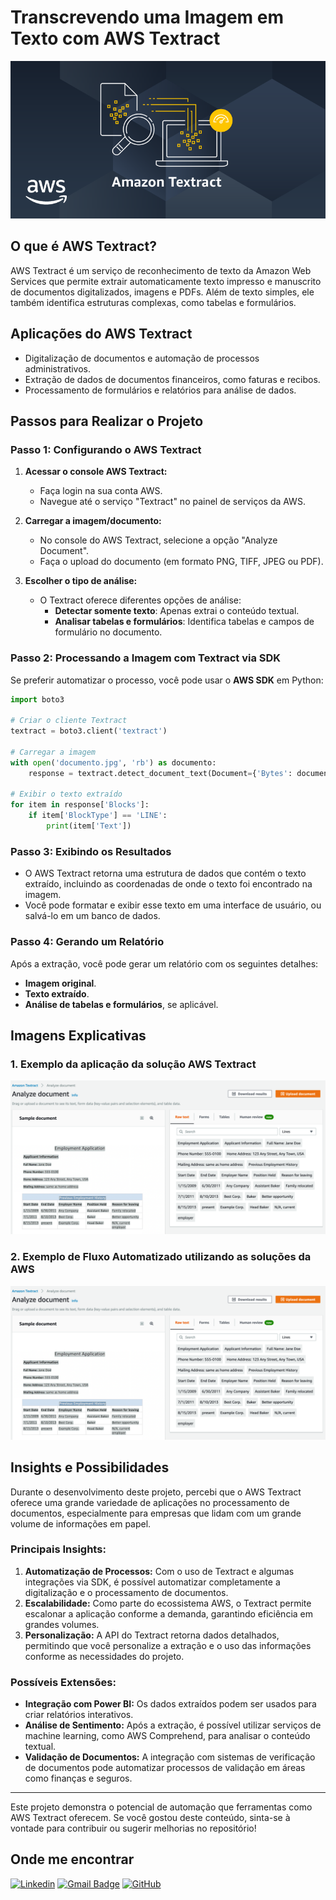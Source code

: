 # **Transcrevendo uma Imagem em Texto com AWS Textract**

![AWS Textract](images\logo.png)

## **O que é AWS Textract?**
AWS Textract é um serviço de reconhecimento de texto da Amazon Web Services que permite extrair automaticamente texto impresso e manuscrito de documentos digitalizados, imagens e PDFs. Além de texto simples, ele também identifica estruturas complexas, como tabelas e formulários.

## **Aplicações do AWS Textract**
- Digitalização de documentos e automação de processos administrativos.
- Extração de dados de documentos financeiros, como faturas e recibos.
- Processamento de formulários e relatórios para análise de dados.

## **Passos para Realizar o Projeto**

### **Passo 1: Configurando o AWS Textract**
1. **Acessar o console AWS Textract:**
   - Faça login na sua conta AWS.
   - Navegue até o serviço "Textract" no painel de serviços da AWS.

2. **Carregar a imagem/documento:**
   - No console do AWS Textract, selecione a opção "Analyze Document".
   - Faça o upload do documento (em formato PNG, TIFF, JPEG ou PDF).

3. **Escolher o tipo de análise:**
   - O Textract oferece diferentes opções de análise:
     - **Detectar somente texto**: Apenas extrai o conteúdo textual.
     - **Analisar tabelas e formulários**: Identifica tabelas e campos de formulário no documento.

### **Passo 2: Processando a Imagem com Textract via SDK**
Se preferir automatizar o processo, você pode usar o **AWS SDK** em Python:

```python
import boto3

# Criar o cliente Textract
textract = boto3.client('textract')

# Carregar a imagem
with open('documento.jpg', 'rb') as documento:
    response = textract.detect_document_text(Document={'Bytes': documento.read()})

# Exibir o texto extraído
for item in response['Blocks']:
    if item['BlockType'] == 'LINE':
        print(item['Text'])
```

### **Passo 3: Exibindo os Resultados**
- O AWS Textract retorna uma estrutura de dados que contém o texto extraído, incluindo as coordenadas de onde o texto foi encontrado na imagem.
- Você pode formatar e exibir esse texto em uma interface de usuário, ou salvá-lo em um banco de dados.

### **Passo 4: Gerando um Relatório**
Após a extração, você pode gerar um relatório com os seguintes detalhes:
- **Imagem original**.
- **Texto extraído**.
- **Análise de tabelas e formulários**, se aplicável.

## **Imagens Explicativas**
### 1. Exemplo da aplicação da solução AWS Textract
![Interface do Console AWS Textract](images\example.png)

### 2. Exemplo de Fluxo Automatizado utilizando as soluções da AWS
![Exemplo de Fluxo Automatizado utilizando as soluções da AWS](images\example.png)

## **Insights e Possibilidades**
Durante o desenvolvimento deste projeto, percebi que o AWS Textract oferece uma grande variedade de aplicações no processamento de documentos, especialmente para empresas que lidam com um grande volume de informações em papel.

### **Principais Insights:**
1. **Automatização de Processos:** Com o uso de Textract e algumas integrações via SDK, é possível automatizar completamente a digitalização e o processamento de documentos.
2. **Escalabilidade:** Como parte do ecossistema AWS, o Textract permite escalonar a aplicação conforme a demanda, garantindo eficiência em grandes volumes.
3. **Personalização:** A API do Textract retorna dados detalhados, permitindo que você personalize a extração e o uso das informações conforme as necessidades do projeto.

### **Possíveis Extensões:**
- **Integração com Power BI:** Os dados extraídos podem ser usados para criar relatórios interativos.
- **Análise de Sentimento:** Após a extração, é possível utilizar serviços de machine learning, como AWS Comprehend, para analisar o conteúdo textual.
- **Validação de Documentos:** A integração com sistemas de verificação de documentos pode automatizar processos de validação em áreas como finanças e seguros.

---
Este projeto demonstra o potencial de automação que ferramentas como AWS Textract oferecem. Se você gostou deste conteúdo, sinta-se à vontade para contribuir ou sugerir melhorias no repositório!

## Onde me encontrar

[![Linkedin](https://img.shields.io/badge/-Edson-blue?style=flat-square&logo=Linkedin&logoColor=white&link=www.linkedin.com/in/edson-oliveira-9a580a231)](www.linkedin.com/in/edson-oliveira-9a580a231)
[![Gmail Badge](https://img.shields.io/badge/-eedsoncarlos359@gmail.com-006bed?style=flat-square&logo=Gmail&logoColor=white&link=mailto:eedsoncarlos359@gmail.com)](mailto:eedsoncarlos359@gmail.com)
[![GitHub](https://img.shields.io/github/followers/EdsonOliveira18?label=follow&style=social)](https://github.com/EdsonOliveira18)
